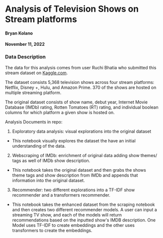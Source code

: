 # Analysis of Television Shows on Stream platforms
#### Bryan Kolano
#### November 11, 2022

### Data Description
The data for this analysis comes from user Ruchi Bhatia who submitted this stream dataset on [Kaggle.com](https://www.kaggle.com/datasets/ruchi798/tv-shows-on-netflix-prime-video-hulu-and-disney).

The dataset consists 5,368 television shows across four stream platforms: Netflix, Disney +, Hulu, and Amazon Prime.  370 of the shows are hosted on multiple streaming platform.

The original dataset consists of show name, debut year, Internet Movie Database (IMDb) rating, Rotten Tomatoes (RT) rating, and individual boolean columns for which platform a given show is hosted on.

Analysis Documents in repo:

1. Exploratory data analysis: visual explorations into the original dataset
- This notebook visually explores the dataset the have an initial understanding of the data.
2. Webscraping of IMDb: enrichment of original data adding show themes/ tags as well of IMDb show description.
- This notebook takes the original dataset and then grabs the shows theme tags and show description from IMDb and appends that information into the original dataset.
3. Recommender: two different explorations into a TF-IDF show recommender and a transformers recommender.
- This notebook takes the enhanced dataset from the scraping notebook and then creates two different recommender models.  A user can input a streaming TV show, and each of the models will return recommendations based on the inputted show's IMDB description.  One Model uses TF-IDF to create embeddings and the other uses transformers to create the embeddings.



